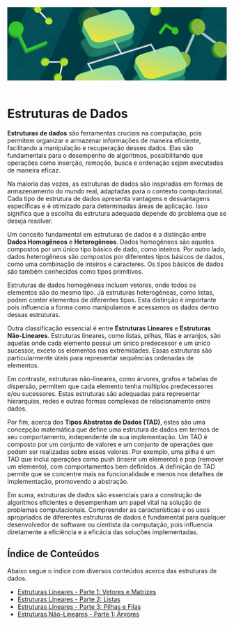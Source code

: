 <div align="center">
  <a href="https://github.com/joseferreira-dev/my-study-notes/tree/main/estruturas-de-dados"><img src="banner-ed.png"></a>
</div>
<br>

# Estruturas de Dados

**Estruturas de dados** são ferramentas cruciais na computação, pois permitem organizar e armazenar informações de maneira eficiente, facilitando a manipulação e recuperação desses dados. Elas são fundamentais para o desempenho de algoritmos, possibilitando que operações como inserção, remoção, busca e ordenação sejam executadas de maneira eficaz.

Na maioria das vezes, as estruturas de dados são inspiradas em formas de armazenamento do mundo real, adaptadas para o contexto computacional. Cada tipo de estrutura de dados apresenta vantagens e desvantagens específicas e é otimizado para determinadas áreas de aplicação. Isso significa que a escolha da estrutura adequada depende do problema que se deseja resolver.

Um conceito fundamental em estruturas de dados é a distinção entre **Dados Homogêneos** e **Heterogêneos**. Dados homogêneos são aqueles compostos por um único tipo básico de dado, como inteiros. Por outro lado, dados heterogêneos são compostos por diferentes tipos básicos de dados, como uma combinação de inteiros e caracteres. Os tipos básicos de dados são também conhecidos como tipos primitivos.

Estruturas de dados homogêneas incluem vetores, onde todos os elementos são do mesmo tipo. Já estruturas heterogêneas, como listas, podem conter elementos de diferentes tipos. Esta distinção é importante pois influencia a forma como manipulamos e acessamos os dados dentro dessas estruturas.

Outra classificação essencial é entre **Estruturas Lineares** e **Estruturas Não-Lineares**. Estruturas lineares, como listas, pilhas, filas e arranjos, são aquelas onde cada elemento possui um único predecessor e um único sucessor, exceto os elementos nas extremidades. Essas estruturas são particularmente úteis para representar sequências ordenadas de elementos.

Em contraste, estruturas não-lineares, como árvores, grafos e tabelas de dispersão, permitem que cada elemento tenha múltiplos predecessores e/ou sucessores. Estas estruturas são adequadas para representar hierarquias, redes e outras formas complexas de relacionamento entre dados.

Por fim, acerca dos **Tipos Abstratos de Dados (TAD)**, estes são uma concepção matemática que define uma estrutura de dados em termos de seu comportamento, independente de sua implementação. Um TAD é composto por um conjunto de valores e um conjunto de operações que podem ser realizadas sobre esses valores. Por exemplo, uma pilha é um TAD que inclui operações como push (inserir um elemento) e pop (remover um elemento), com comportamentos bem definidos. A definição de TAD permite que se concentre mais na funcionalidade e menos nos detalhes de implementação, promovendo a abstração.

Em suma, estruturas de dados são essenciais para a construção de algoritmos eficientes e desempenham um papel vital na solução de problemas computacionais. Compreender as características e os usos apropriados de diferentes estruturas de dados é fundamental para qualquer desenvolvedor de software ou cientista da computação, pois influencia diretamente a eficiência e a eficácia das soluções implementadas.

## Índice de Conteúdos

Abaixo segue o índice com diversos conteúdos acerca das estruturas de dados.

- [Estruturas Lineares - Parte 1: Vetores e Matrizes](./contents/01-introducao/README.md)
- [Estruturas Lineares - Parte 2: Listas](./contents/02-lineares-02/README.md)
- [Estruturas Lineares - Parte 3: Pilhas e Filas](./contents/03-lineares-03/README.md)
- [Estruturas Não-Lineares - Parte 1: Árvores](./contents/04-nao-lineares-01/README.md)
